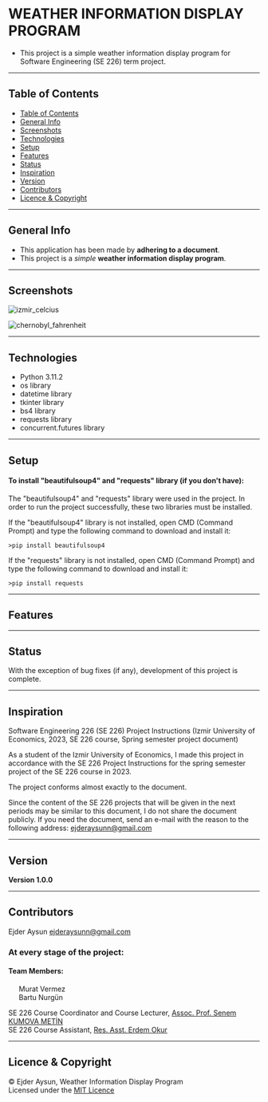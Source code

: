 # WEATHER INFORMATION DISPLAY PROGRAM
* This project is a simple weather information display program for Software Engineering (SE 226) term project.

---
## Table of Contents
  * [Table of Contents](#table-of-contents)
  * [General Info](#general-info)
  * [Screenshots](#screenshots)
  * [Technologies](#technologies)
  * [Setup](#setup)
  * [Features](#features)
  * [Status](#status)
  * [Inspiration](#inspiration)
  * [Version](#version)
  * [Contributors](#contributors)
  * [Licence & Copyright](#licence--copyright)

---
## General Info
* This application has been made by **adhering to a document**.
* This project is a *simple* **weather information display program**.

---
## Screenshots
![izmir_celcius](https://github.com/EjderAysun/SE226-Lab-Tasks/assets/71559273/167a13a8-6093-46d0-a576-cadcaae6539f)

![chernobyl_fahrenheit](https://github.com/EjderAysun/SE226-Lab-Tasks/assets/71559273/96dd39b9-b8de-4bb1-bf1a-601047beaaaf)

---
## Technologies
* Python 3.11.2
* os library
* datetime library
* tkinter library
* bs4 library
* requests library
* concurrent.futures library

---
## Setup

#### To install "beautifulsoup4" and "requests" library (if you don't have):
The "beautifulsoup4" and "requests" library were used in the project. In order to run the project successfully, these two libraries must be installed.

If the "beautifulsoup4" library is not installed, open CMD (Command Prompt) and type the following command to download and install it:
```
>pip install beautifulsoup4
```

If the "requests" library is not installed, open CMD (Command Prompt) and type the following command to download and install it:
```
>pip install requests
```

---
## Features

---
## Status
With the exception of bug fixes (if any), development of this project is complete.

---
## Inspiration
Software Engineering 226 (SE 226) Project Instructions (Izmir University of Economics, 2023, SE 226 course, Spring semester project document)
  
As a student of the Izmir University of Economics, I made this project in accordance with the SE 226 Project Instructions for the spring semester project of the SE 226 course in 2023.
  
The project conforms almost exactly to the document.
  
Since the content of the SE 226 projects that will be given in the next periods may be similar to this document, I do not share the document publicly. If you need the document, send an e-mail with the reason to the following address: <ejderaysunn@gmail.com>

---
## Version
**Version 1.0.0**  

---
## Contributors
Ejder Aysun <ejderaysunn@gmail.com>

### At every stage of the project:
#### Team Members:  
&ensp;&ensp;&ensp;Murat Vermez  
&ensp;&ensp;&ensp;Bartu Nurgün  

SE 226 Course Coordinator and Course Lecturer, [Assoc. Prof. Senem KUMOVA METİN](https://people.ieu.edu.tr/en/senemkumovametin/main)  
SE 226 Course Assistant, [Res. Asst. Erdem Okur](https://people.ieu.edu.tr/en/erdemokur/main)  

---
## Licence & Copyright
© Ejder Aysun, Weather Information Display Program  
Licensed under the [MIT Licence](https://github.com/EjderAysun/Weather-Information-Display-Program/blob/main/LICENCE)
